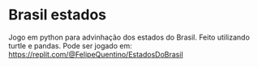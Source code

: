 # Brasil estados
Jogo em python para advinhação dos estados do Brasil. Feito utilizando turtle e pandas.
Pode ser jogado em: https://replit.com/@FelipeQuentino/EstadosDoBrasil
